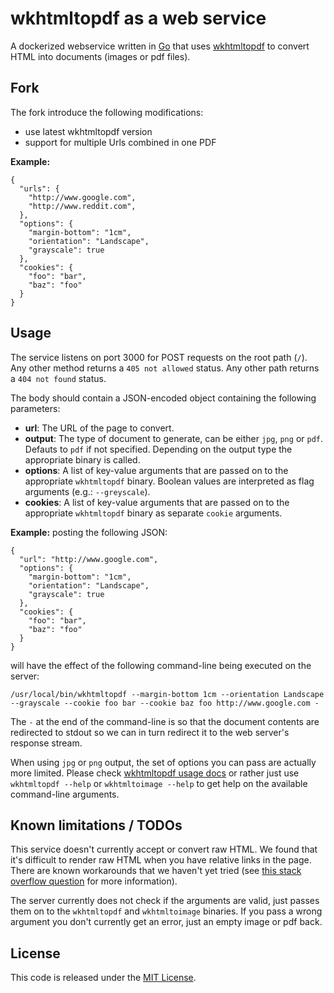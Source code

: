 # wkhtmltopdf as a web service

A dockerized webservice written in [Go](https://golang.org/) that uses [wkhtmltopdf](http://wkhtmltopdf.org/) to convert HTML into documents (images or pdf files).

## Fork

The fork introduce the following modifications:
- use latest wkhtmltopdf version
- support for multiple Urls combined in one PDF

**Example:** 

```
{
  "urls": {
    "http://www.google.com",
    "http://www.reddit.com",
  },
  "options": {
    "margin-bottom": "1cm",
    "orientation": "Landscape",
    "grayscale": true
  },
  "cookies": {
    "foo": "bar",
    "baz": "foo"
  }
}
```

## Usage

The service listens on port 3000 for POST requests on the root path (`/`). Any other method returns a `405 not allowed` status. Any other path returns a `404 not found` status.

The body should contain a JSON-encoded object containing the following parameters:

- **url**: The URL of the page to convert.
- **output**: The type of document to generate, can be either `jpg`, `png` or `pdf`. Defauts to `pdf` if not specified. Depending on the output type the appropriate binary is called.
- **options**: A list of key-value arguments that are passed on to the appropriate `wkhtmltopdf` binary. Boolean values are interpreted as flag arguments (e.g.: `--greyscale`).
- **cookies**: A list of key-value arguments that are passed on to the appropriate `wkhtmltopdf` binary as separate `cookie` arguments.

**Example:** posting the following JSON:

```
{
  "url": "http://www.google.com",
  "options": {
    "margin-bottom": "1cm",
    "orientation": "Landscape",
    "grayscale": true
  },
  "cookies": {
    "foo": "bar",
    "baz": "foo"
  }
}
```

will have the effect of the following command-line being executed on the server:

```
/usr/local/bin/wkhtmltopdf --margin-bottom 1cm --orientation Landscape --grayscale --cookie foo bar --cookie baz foo http://www.google.com -
```

The `-` at the end of the command-line is so that the document contents are redirected to stdout so we can in turn redirect it to the web server's response stream.

When using `jpg` or `png` output, the set of options you can pass are actually more limited. Please check [wkhtmltopdf usage docs](http://wkhtmltopdf.org/docs.html) or rather just use `wkhtmltopdf --help` or `wkhtmltoimage --help` to get help on the available command-line arguments.


## Known limitations / TODOs

This service doesn't currently accept or convert raw HTML. We found that it's difficult to render raw HTML when you have relative links in the page. There are known workarounds that we haven't yet tried (see [this stack overflow question](http://stackoverflow.com/questions/21775572/wkhtmltopdf-relative-paths-in-html-with-redirected-in-out-streams-wont-work) for more information).

The server currently does not check if the arguments are valid, just passes them on to the `wkhtmltopdf` and `wkhtmltoimage` binaries. If you pass a wrong argument you don't currently get an error, just an empty image or pdf back.


## License

This code is released under the [MIT License](http://opensource.org/licenses/MIT).
